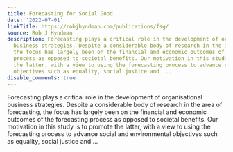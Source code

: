 ```yaml
---
title: Forecasting for Social Good
date: '2022-07-01'
linkTitle: https://robjhyndman.com/publications/fsg/
source: Rob J Hyndman
description: Forecasting plays a critical role in the development of organisational
  business strategies. Despite a considerable body of research in the area of forecasting,
  the focus has largely been on the financial and economic outcomes of the forecasting
  process as opposed to societal benefits. Our motivation in this study is to promote
  the latter, with a view to using the forecasting process to advance social and environmental
  objectives such as equality, social justice and ...
disable_comments: true
---
```

Forecasting plays a critical role in the development of organisational business strategies. Despite a considerable body of research in the area of forecasting, the focus has largely been on the financial and economic outcomes of the forecasting process as opposed to societal benefits. Our motivation in this study is to promote the latter, with a view to using the forecasting process to advance social and environmental objectives such as equality, social justice and ...